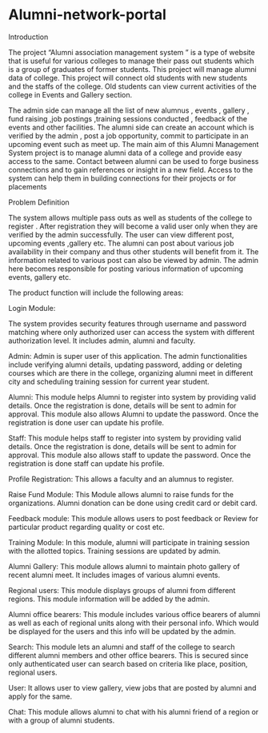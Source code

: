 # Alumni-network-portal

Introduction

The project “Alumni association management system ” is a type of website that is useful for various colleges to manage their pass out students which is a group of graduates of former students. This project will manage alumni data of college. This project will connect old students with new students and the staffs of the college. Old students can view current activities of the college in Events and Gallery section.

The admin side can manage all the list of new alumnus , events , gallery , fund raising ,job postings ,training sessions conducted , feedback of the events and other facilities. The alumni side can create an account which is verified by the admin , post a job opportunity, commit to participate in an upcoming event such as meet up. The main aim of this Alumni Management System project is to manage alumni data of a college and provide easy access to the same. Contact between alumni can be used to forge business connections and to gain references or insight in a new field. Access to the system can help them in building connections for their projects or for placements

Problem Definition

The system allows multiple pass outs as well as students of the college to register . After registration they will become a valid user only when they are verified by the admin successfully. The user can view different post, upcoming events ,gallery etc. The alumni can post about various job availability in their company and thus other students will benefit from it. The information related to various post can also be viewed by admin. The admin here becomes responsible for posting various information of upcoming events, gallery etc.


The product function will include the following areas:

Login Module:

The system provides security features through username and password matching where only authorized user can access the system with different authorization level. It includes admin, alumni and faculty.

Admin: Admin is super user of this application. The admin functionalities include verifying alumni details, updating password, adding or deleting courses which are there in the college, organizing alumni meet in different city and scheduling training session for current year student.

Alumni: This module helps Alumni to register into system by providing valid details. Once the registration is done, details will be sent to admin for approval. This module also allows Alumni to update the password. Once the registration is done user can update his profile.

Staff: This module helps staff to register into system by providing valid details. Once the registration is done, details will be sent to admin for approval. This module also allows staff to update the password. Once the registration is done staff can update his profile.

Profile Registration: This allows a faculty and an alumnus to register.

Raise Fund Module: This Module allows alumni to raise funds for the organizations. Alumni donation can be done using credit card or debit card.

Feedback module: This module allows users to post feedback or Review for particular product regarding quality or cost etc.

Training Module: In this module, alumni will participate in training session with the allotted topics. Training sessions are updated by admin.

Alumni Gallery: This module allows alumni to maintain photo gallery of recent alumni meet. It includes images of various alumni events.

Regional users: This module displays groups of alumni from different regions. This module information will be added by the admin.

Alumni office bearers: This module includes various office bearers of alumni as well as each of regional units along with their personal info. Which would be displayed for the users and this info will be updated by the admin.

Search: This module lets an alumni and staff of the college to search different alumni members and other office bearers. This is secured since only authenticated user can search based on criteria like place, position, regional users.

User: It allows user to view gallery, view jobs that are posted by alumni and apply for the same.

Chat: This module allows alumni to chat with his alumni friend of a region or with a group of alumni students.
